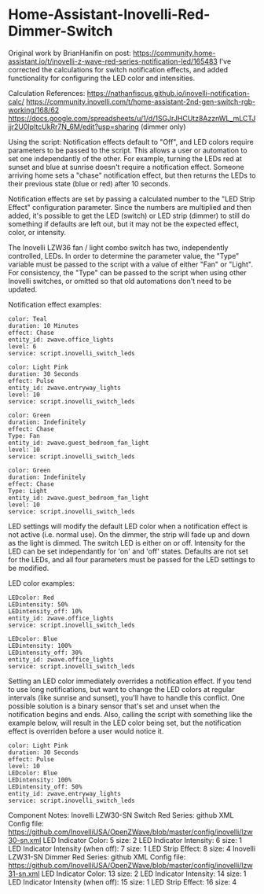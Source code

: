 # Home-Assistant-Inovelli-Red-Dimmer-Switch

Original work by BrianHanifin on post: https://community.home-assistant.io/t/inovelli-z-wave-red-series-notification-led/165483
  I've corrected the calculations for switch notification effects, and added functionality for configuring the LED color and intensities.

Calculation References:
   https://nathanfiscus.github.io/inovelli-notification-calc/
   https://community.inovelli.com/t/home-assistant-2nd-gen-switch-rgb-working/168/62
   https://docs.google.com/spreadsheets/u/1/d/1SGJrJHCUtz8AzznWL_mLCTJjjr2U0IpltcUkRr7N_6M/edit?usp=sharing (dimmer only)

Using the script:
  Notification effects default to "Off", and LED colors require parameters to be passed to the script.  This allows a user or automation to set one independantly 
  of the other.  For example, turning the LEDs red at sunset and blue at sunrise doesn't require a notification effect.  Someone arriving home sets a "chase" 
  notification effect, but then returns the LEDs to their previous state (blue or red) after 10 seconds.
  
  Notification effects are set by passing a calculated number to the "LED Strip Effect" configuration parameter.  Since the numbers are multiplied and then added, 
  it's possible to get the LED (switch) or LED strip (dimmer) to still do something if defaults are left out, but it may not be the expected effect, color, or 
  intensity.  
  
  The Inovelli LZW36 fan / light combo switch has two, independently controlled, LEDs.  In order to determine the parameter value, the "Type" variable must be
  passed to the script with a value of either "Fan" or "Light".  For consistency, the "Type" can be passed to the script when using other Inovelli switches, or
  omitted so that old automations don't need to be updated.
    
  Notification effect examples:

    color: Teal
    duration: 10 Minutes
    effect: Chase
    entity_id: zwave.office_lights
    level: 6
    service: script.inovelli_switch_leds

    color: Light Pink
    duration: 30 Seconds
    effect: Pulse
    entity_id: zwave.entryway_lights
    level: 10
    service: script.inovelli_switch_leds
    
    color: Green
    duration: Indefinitely
    effect: Chase
    Type: Fan
    entity_id: zwave.guest_bedroom_fan_light
    level: 10
    service: script.inovelli_switch_leds
    
    color: Green
    duration: Indefinitely
    effect: Chase
    Type: Light
    entity_id: zwave.guest_bedroom_fan_light
    level: 10
    service: script.inovelli_switch_leds


  LED settings will modify the default LED color when a notification effect is not active (i.e. normal use).  On the dimmer, the strip will fade up and down as 
  the light is dimmed.  The switch LED is either on or off.  Intensity for the LED can be set independantly for 'on' and 'off' states.  Defaults are not set for 
  the LEDs, and all four parameters must be passed for the LED settings to be modified.
  
  LED color examples: 

    LEDcolor: Red
    LEDintensity: 50%
    LEDintensity_off: 10%
    entity_id: zwave.office_lights
    service: script.inovelli_switch_leds

    LEDcolor: Blue
    LEDintensity: 100%
    LEDintensity_off: 30%
    entity_id: zwave.office_lights
    service: script.inovelli_switch_leds
    
  Setting an LED color immediately overrides a notification effect.  If you tend to use long notifications, but want to change the LED colors at regular intervals
  (like sunrise and sunset), you'll have to handle this conflict.  One possible solution is a binary sensor that's set and unset when the notification begins and 
  ends.  Also, calling the script with something like the example below, will result in the LED color being set, but the notification effect is overriden before 
  a user would notice it.
  
    color: Light Pink
    duration: 30 Seconds
    effect: Pulse
    level: 10
    LEDcolor: Blue
    LEDintensity: 100%
    LEDintensity_off: 50%
    entity_id: zwave.entryway_lights
    service: script.inovelli_switch_leds
    
Component Notes: 
  Inovelli LZW30-SN Switch Red Series:
    github XML Config file: https://github.com/InovelliUSA/OpenZWave/blob/master/config/inovelli/lzw30-sn.xml
    LED Indicator Color: 5 size: 2
    LED Indicator Intensity: 6 size: 1
    LED Indicator Intensity (when off): 7 size: 1
    LED Strip Effect: 8 size: 4
  Inovelli LZW31-SN Dimmer Red Series:
    github XML Config file: https://github.com/InovelliUSA/OpenZWave/blob/master/config/inovelli/lzw31-sn.xml
    LED Indicator Color: 13 size: 2
    LED Indicator Intensity: 14 size: 1
    LED Indicator Intensity (when off): 15 size: 1
    LED Strip Effect: 16 size: 4

